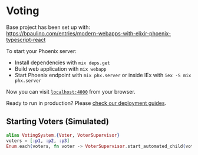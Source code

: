 # Voting

Base project has been set up with:  
https://bpaulino.com/entries/modern-webapps-with-elixir-phoenix-typescript-react

To start your Phoenix server:

  * Install dependencies with `mix deps.get`
  * Build web application with `mix webapp`
  * Start Phoenix endpoint with `mix phx.server` or inside IEx with `iex -S mix phx.server`

[//]: # (  * Create and migrate your database with `mix ecto.setup`)

Now you can visit [`localhost:4000`](http://localhost:4000) from your browser.

Ready to run in production? Please [check our deployment guides](https://hexdocs.pm/phoenix/deployment.html).

## Starting Voters (Simulated)
```elixir
alias VotingSystem.{Voter, VoterSupervisor}
voters = [:p1, :p2, :p3]
Enum.each(voters, fn voter -> VoterSupervisor.start_automated_child(voters, voter) end)
```
